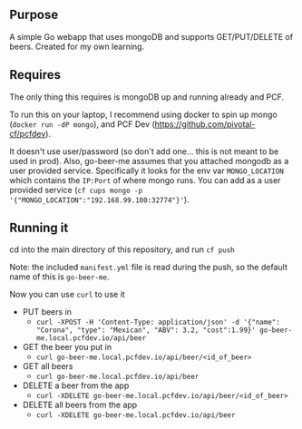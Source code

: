 ## Purpose
A simple Go webapp that uses mongoDB and supports GET/PUT/DELETE of beers. Created for my own learning.

## Requires

The only thing this requires is mongoDB up and running already and PCF.

To run this on your laptop, I recommend using docker to spin up mongo (`docker run -dP mongo`), and PCF Dev (https://github.com/pivotal-cf/pcfdev).

It doesn't use user/password (so don't add one... this is not meant to be used in prod). Also, go-beer-me assumes that you attached mongodb as a user provided service. Specifically it looks for the env var `MONGO_LOCATION` which contains the `IP:Port` of where mongo runs. You can add as a user provided service (`cf cups mongo -p '{"MONGO_LOCATION":"192.168.99.100:32774"}'`).

## Running it

cd into the main directory of this repository, and run `cf push`

Note: the included `manifest.yml` file is read during the push, so the default name of this is `go-beer-me`.

Now you can use `curl` to use it

+ PUT beers in
  + `curl -XPOST -H 'Content-Type: application/json' -d '{"name": "Corona", "type": "Mexican", "ABV": 3.2, "cost":1.99}' go-beer-me.local.pcfdev.io/api/beer`
+ GET the beer you put in
  + `curl go-beer-me.local.pcfdev.io/api/beer/<id_of_beer>`
+ GET all beers
  + `curl go-beer-me.local.pcfdev.io/api/beer`
+ DELETE a beer from the app
  + `curl -XDELETE go-beer-me.local.pcfdev.io/api/beer/<id_of_beer>`
+ DELETE all beers from the app
  + `curl -XDELETE go-beer-me.local.pcfdev.io/api/beer`
